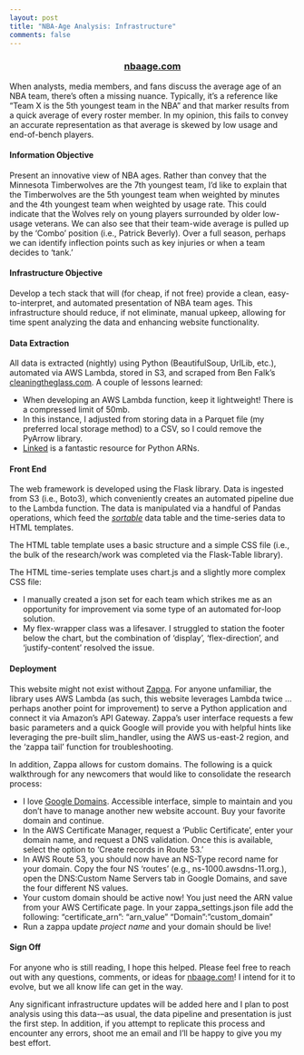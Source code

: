 ```yaml
---
layout: post
title: "NBA-Age Analysis: Infrastructure"
comments: false
---
```


<h3 style="text-align: center;"><a href="https://nbaage.com/"><ins>nbaage.com</ins></a></h3>

When analysts, media members, and fans discuss the average age of an NBA team, there’s often a missing nuance. Typically, it’s a reference like “Team X is the 5th youngest team in the NBA” and that marker results from a quick average of every roster member. In my opinion, this fails to convey an accurate representation as that average is skewed by low usage and end-of-bench players.

#### Information Objective

Present an innovative view of NBA ages. Rather than convey that the Minnesota Timberwolves are the 7th youngest team, I’d like to explain that the Timberwolves are the 5th youngest team when weighted by minutes and the 4th youngest team when weighted by usage rate. This could indicate that the Wolves rely on young players surrounded by older low-usage veterans. We can also see that their team-wide average is pulled up by the ‘Combo’ position (i.e., Patrick Beverly). Over a full season, perhaps we can identify inflection points such as key injuries or when a team decides to ‘tank.’ 

#### Infrastructure Objective

Develop a tech stack that will (for cheap, if not free) provide a clean, easy-to-interpret, and automated presentation of NBA team ages. This infrastructure should reduce, if not eliminate, manual upkeep, allowing for time spent analyzing the data and enhancing website functionality.

#### Data Extraction

All data is extracted (nightly) using Python (BeautifulSoup, UrlLib, etc.), automated via AWS Lambda, stored in S3, and scraped from Ben Falk’s <ins>[cleaningtheglass.com](https://cleaningtheglass.com/)</ins>. A couple of lessons learned:
- When developing an AWS Lambda function, keep it lightweight! There is a compressed limit of 50mb.
- In this instance, I adjusted from storing data in a Parquet file (my preferred local storage method) to a CSV, so I could remove the PyArrow library.
- <ins>[Linked](https://github.com/keithrozario/Klayers/blob/master/deployments/python3.8/arns/us-east-2.csv)</ins> is a fantastic resource for Python ARNs.

#### Front End

The web framework is developed using the Flask library. Data is ingested from S3 (i.e., Boto3), which conveniently creates an automated pipeline due to the Lambda function. The data is manipulated via a handful of Pandas operations, which feed the <ins>*[sortable](https://flask-table.readthedocs.io/en/stable/#sortable-tables)*</ins> data table and the time-series data to HTML templates.

The HTML table template uses a basic structure and a simple CSS file (i.e., the bulk of the research/work was completed via the Flask-Table library). 

The HTML time-series template uses chart.js and a slightly more complex CSS file:
- I manually created a json set for each team which strikes me as an opportunity for improvement via some type of an automated for-loop solution.
- My flex-wrapper class was a lifesaver. I struggled to station the footer below the chart, but the combination of ‘display’, ‘flex-direction’, and ‘justify-content’ resolved the issue.

#### Deployment

This website might not exist without <ins>[Zappa](https://github.com/zappa/Zappa)</ins>. For anyone unfamiliar, the library uses AWS Lambda (as such, this website leverages Lambda twice … perhaps another point for improvement) to serve a Python application and connect it via Amazon’s API Gateway. Zappa’s user interface requests a few basic parameters and a quick Google will provide you with helpful hints like leveraging the pre-built slim_handler, using the AWS us-east-2 region, and the ‘zappa tail’ function for troubleshooting.

In addition, Zappa allows for custom domains. The following is a quick walkthrough for any newcomers that would like to consolidate the research process:
- I love <ins>[Google Domains](https://domains.google.com/)</ins>. Accessible interface, simple to maintain and you don’t have to manage another new website account. Buy your favorite domain and continue.
- In the AWS Certificate Manager, request a ‘Public Certificate’, enter your domain name, and request a DNS validation. Once this is available, select the option to ‘Create records in Route 53.’
- In AWS Route 53, you should now have an NS-Type record name for your domain. Copy the four NS ‘routes’ (e.g., ns-1000.awsdns-11.org.), open the DNS:Custom Name Servers tab in Google Domains, and save the four different NS values.
- Your custom domain should be active now! You just need the ARN value from your AWS Certificate page. In your zappa_settings.json file add the following:
“certificate_arn”: “arn_value”
“Domain”:”custom_domain”
- Run a zappa update *project name* and your domain should be live!

#### Sign Off

For anyone who is still reading, I hope this helped. Please feel free to reach out with any questions, comments, or ideas for <ins>[nbaage.com](https://nbaage.com/)</ins>! I intend for it to evolve, but we all know life can get in the way. 

Any significant infrastructure updates will be added here and I plan to post analysis using this data-–as usual, the data pipeline and presentation is just the first step. In addition, if you attempt to replicate this process and encounter any errors, shoot me an email and I’ll be happy to give you my best effort.

